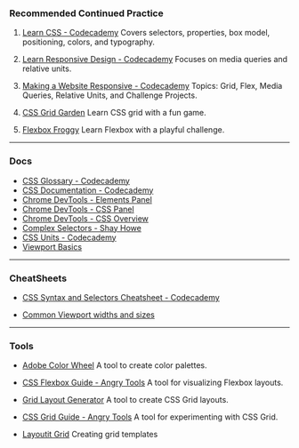 ### **Recommended Continued Practice**

1. [Learn CSS - Codecademy](https://www.codecademy.com/learn/learn-css)
   Covers selectors, properties, box model, positioning, colors, and typography.

2. [Learn Responsive Design - Codecademy](https://www.codecademy.com/learn/learn-responsive-design)
   Focuses on media queries and relative units.

3. [Making a Website Responsive - Codecademy](https://www.codecademy.com/career-journey/full-stack-engineer/path/fscj-22-web-development-foundations/track/fscj-22-making-a-website-responsive)
   Topics: Grid, Flex, Media Queries, Relative Units, and Challenge Projects.

4. [CSS Grid Garden](https://cssgridgarden.com/)
   Learn CSS grid with a fun game.

5. [Flexbox Froggy](https://flexboxfroggy.com/)
   Learn Flexbox with a playful challenge.

---

### **Docs**

- [CSS Glossary - Codecademy](https://www.codecademy.com/article/glossary-css)
- [CSS Documentation - Codecademy](https://www.codecademy.com/resources/docs/css)
- [Chrome DevTools - Elements Panel](https://developer.chrome.com/docs/devtools/elements)
- [Chrome DevTools - CSS Panel](https://developer.chrome.com/docs/devtools/css)
- [Chrome DevTools - CSS Overview](https://developer.chrome.com/docs/devtools/css-overview)
- [Complex Selectors - Shay Howe](https://learn.shayhowe.com/advanced-html-css/complex-selectors/)
- [CSS Units - Codecademy](https://www.codecademy.com/resources/docs/css/units)
- [Viewport Basics](https://developer.mozilla.org/en-US/docs/Web/HTML/Guides/Viewport_meta_element#viewport_basics)

---

### **CheatSheets**

- [CSS Syntax and Selectors Cheatsheet - Codecademy](https://www.codecademy.com/learn/learn-css/modules/syntax-and-selectors/cheatsheet)

- [Common Viewport widths and sizes](https://experienceleague.adobe.com/en/docs/target/using/experiences/vec/mobile-viewports)

---

### **Tools**

- [Adobe Color Wheel](https://color.adobe.com/create/color-wheel)
  A tool to create color palettes.

- [CSS Flexbox Guide - Angry Tools](https://angrytools.com/css-flex/)
  A tool for visualizing Flexbox layouts.

- [Grid Layout Generator](https://grid.layoutit.com/)
  A tool to create CSS Grid layouts.

- [CSS Grid Guide - Angry Tools](https://angrytools.com/css-grid/)
  A tool for experimenting with CSS Grid.

- [Layoutit Grid](https://grid.layoutit.com/)
  Creating grid templates
